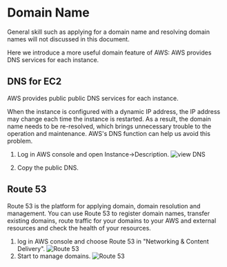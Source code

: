 # Domain Name

General skill such as applying for a domain name and resolving domain names will not discussed in this document.

Here we introduce a more useful domain feature of AWS: AWS provides DNS services for each instance.

## DNS for EC2

AWS provides public public DNS services for each instance.

When the instance is configured with a dynamic IP address, the IP address may change each time the instance is restarted. As a result, the domain name needs to be re-resolved, which brings unnecessary trouble to the operation and maintenance. AWS's DNS function can help us avoid this problem.

1. Log in AWS console and open Instance->Description.
   ![view DNS](https://libs.websoft9.com/Websoft9/DocsPicture/en/aws/aws-getip-websoft9.png)  

2. Copy the public DNS.

## Route 53

Route 53 is the platform for applying domain, domain resolution and management. You can use Route 53 to register domain names, transfer existing domains, route traffic for your domains to your AWS and external resources and check the health of your resources.

1. log in AWS console and choose Route 53 in "Networking & Content Delivery".
   ![Route 53](https://libs.websoft9.com/Websoft9/DocsPicture/en/aws/aws-route53-websoft9.png)
2. Start to manage domains.
   ![Route 53](https://libs.websoft9.com/Websoft9/DocsPicture/en/aws/aws-route53start-websoft9.png)

